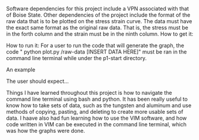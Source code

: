 Software dependencies for this project include a VPN associated with that of Boise State. Other dependencies of the project include the format of the raw data that is to be plotted on the stress strain curve. The data must have the exact same format as the original raw data. That is, the stress must be in the forth column and the strain must be in the ninth  column.
How to get it:

How to run it: For a user to run the code that will generate the graph, the code " python plot.py /raw-data [INSERT DATA HERE]" must be ran in the command line terminal while under the p1-start directory.

An example

The user should expect...

Things I have learned throughout this project is how to navigate the command line terminal using bash and python. It has been really useful to know how to take sets of data, such as the tungsten and aluminum and use methods of copying, pasting, and deleting to create more usable sets of data. I haave also had fun learning how to use the VIM software, and how code written in VIM can be executed in the command line terminal, which was how the graphs were done. 
